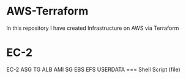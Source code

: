 # AWS-Terraform
In this repository I have created Infrastructure on AWS via Terraform 


# EC-2
EC-2
ASG
TG
ALB
AMI
SG
EBS
EFS
USERDATA
=== Shell Script (file)
